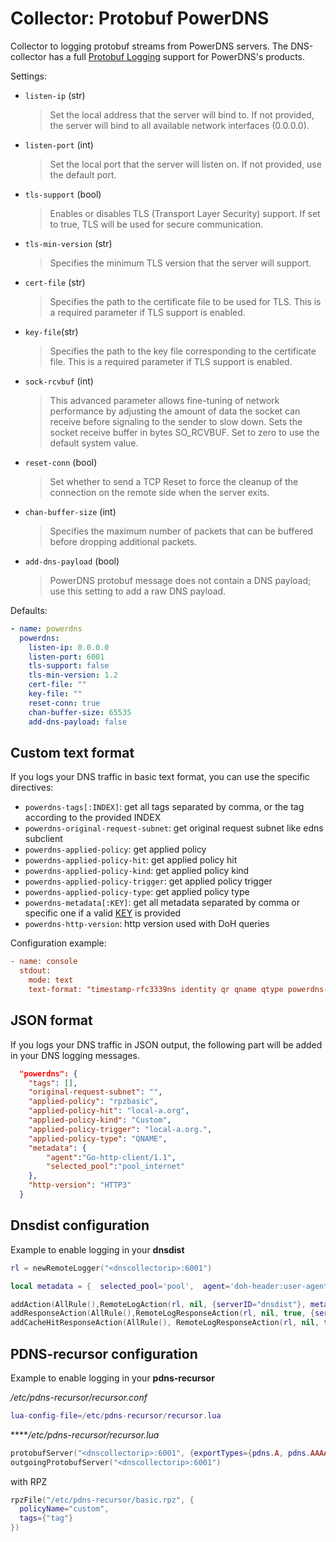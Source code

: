 # Collector: Protobuf PowerDNS

Collector to logging protobuf streams from PowerDNS servers. The DNS-collector has a full [Protobuf Logging](https://dnsdist.org/reference/protobuf.html) support for PowerDNS's products.

Settings:

- `listen-ip` (str)
  > Set the local address that the server will bind to. If not provided, the server will bind to all available network interfaces (0.0.0.0).
- `listen-port` (int)
  > Set the local port that the server will listen on. If not provided, use the default port.
- `tls-support` (bool)
  > Enables or disables TLS (Transport Layer Security) support. If set to true, TLS will be used for secure communication.
- `tls-min-version` (str)
  > Specifies the minimum TLS version that the server will support.
- `cert-file` (str)
  > Specifies the path to the certificate file to be used for TLS. This is a required parameter if TLS support is enabled.
- `key-file`(str)
  > Specifies the path to the key file corresponding to the certificate file. This is a required parameter if TLS support is enabled.
- `sock-rcvbuf` (int)
  > This advanced parameter allows fine-tuning of network performance by adjusting the amount of data the socket can receive before signaling to the sender to slow down. Sets the socket receive buffer in bytes SO_RCVBUF.
  > Set to zero to use the default system value.
- `reset-conn` (bool)
  > Set whether to send a TCP Reset to force the cleanup of the connection on the remote side when the server exits.
- `chan-buffer-size` (int)
  > Specifies the maximum number of packets that can be buffered before dropping additional packets.
- `add-dns-payload` (bool)
  > PowerDNS protobuf message does not contain a DNS payload; use this setting to add a raw DNS payload.

Defaults:

```yaml
- name: powerdns
  powerdns:
    listen-ip: 0.0.0.0
    listen-port: 6001
    tls-support: false
    tls-min-version: 1.2
    cert-file: ""
    key-file: ""
    reset-conn: true
    chan-buffer-size: 65535
    add-dns-payload: false
```

## Custom text format

If you logs your DNS traffic in basic text format, you can use the specific directives:

- `powerdns-tags[:INDEX]`: get all tags separated by comma, or the tag according to the provided INDEX
- `powerdns-original-request-subnet`: get original request subnet like edns subclient
- `powerdns-applied-policy`: get applied policy
- `powerdns-applied-policy-hit`: get applied policy hit
- `powerdns-applied-policy-kind`: get applied policy kind
- `powerdns-applied-policy-trigger`: get applied policy trigger
- `powerdns-applied-policy-type`: get applied policy type
- `powerdns-metadata[:KEY]`: get  all metadata separated by comma or specific one if a valid [KEY](https://dnsdist.org/rules-actions.html#RemoteLogAction) is provided
- `powerdns-http-version`: http version used with DoH queries

Configuration example:

```ini
- name: console
  stdout:
    mode: text
    text-format: "timestamp-rfc3339ns identity qr qname qtype powerdns-metadata:selected_pool"
```

## JSON format

If you logs your DNS traffic in JSON output, the following part will be added in your DNS logging messages.

```json
  "powerdns": {
    "tags": [],
    "original-request-subnet": "",
    "applied-policy": "rpzbasic",
    "applied-policy-hit": "local-a.org",
    "applied-policy-kind": "Custom",
    "applied-policy-trigger": "local-a.org.",
    "applied-policy-type": "QNAME",
    "metadata": {
        "agent":"Go-http-client/1.1",
        "selected_pool":"pool_internet"
    },
    "http-version": "HTTP3"
  }
```

## Dnsdist configuration

Example to enable logging in your **dnsdist**

```lua
rl = newRemoteLogger("<dnscollectorip>:6001")

local metadata = {  selected_pool='pool',  agent='doh-header:user-agent'  }

addAction(AllRule(),RemoteLogAction(rl, nil, {serverID="dnsdist"}, metadata))
addResponseAction(AllRule(),RemoteLogResponseAction(rl, nil, true, {serverID="dnsdist"}, metadata))
addCacheHitResponseAction(AllRule(), RemoteLogResponseAction(rl, nil, true, {serverID="dnsdist"}, metadata))
```

## PDNS-recursor configuration

Example to enable logging in your **pdns-recursor**

*/etc/pdns-recursor/recursor.conf*

```lua
lua-config-file=/etc/pdns-recursor/recursor.lua
```

*****/etc/pdns-recursor/recursor.lua*

```lua
protobufServer("<dnscollectorip>:6001", {exportTypes={pdns.A, pdns.AAAA, pdns.CNAME}})
outgoingProtobufServer("<dnscollectorip>:6001")
```

with RPZ

```lua
rpzFile("/etc/pdns-recursor/basic.rpz", {
  policyName="custom",
  tags={"tag"}
})
```
